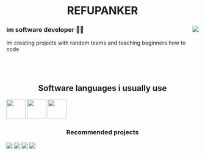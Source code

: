 # <div align="center">REFUPANKER</div> 

<div>
  <div align="left">
    <img align="right" src="https://github-readme-stats.vercel.app/api?username=refupanker&hide=contribs&show_icons=true&theme=github_dark_dimmed">
    <h3>im software developer 👨‍💻<br></h3>
     Im creating projects with random teams and
     teaching beginners how to code<br><br><br><br>
  <h2 align="center">Software languages i usually use</h2>
    <div>
      <img src="https://cdn-icons-png.flaticon.com/512/6132/6132221.png" width="50" height="50">
      <img src="https://cdn-icons-png.flaticon.com/512/5968/5968350.png" width="50" height="50">
      <img src="https://cdn-icons-png.flaticon.com/512/5968/5968282.png" width="50" height="50">
    </div>
  </div>  
</div>   

### <div align="center"> Recommended projects </div>
[![](https://github-readme-stats.vercel.app/api/pin/?username=refupanker&theme=gotham&repo=CsharpMiniNotes)](https://github.com/REFUPANKER/CsharpMiniNotes)
[![](https://github-readme-stats.vercel.app/api/pin/?username=refupanker&theme=gotham&repo=DiscordPy-iPyBot)](https://github.com/REFUPANKER/DiscordPy-iPyBot)
[![](https://github-readme-stats.vercel.app/api/pin/?username=refupanker&theme=gotham&repo=ConsoleAdventureGame_Java)](https://github.com/REFUPANKER/ConsoleAdventureGame_Java)
[![](https://github-readme-stats.vercel.app/api/pin/?username=refupanker&theme=gotham&repo=JustWantToCodeSeries)](https://github.com/REFUPANKER/JustWantToCodeSeries)
